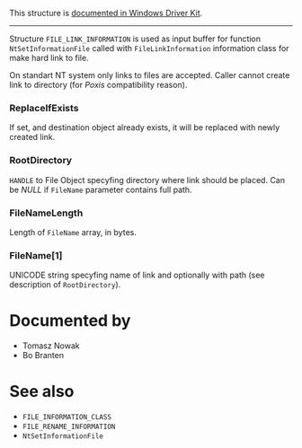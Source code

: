 This structure is [documented in Windows Driver Kit](https://learn.microsoft.com/en-us/windows-hardware/drivers/ddi/ntifs/ns-ntifs-_file_link_information).

---

Structure `FILE_LINK_INFORMATION` is used as input buffer for function `NtSetInformationFile` called with `FileLinkInformation` information class for make hard link to file.

  On standart NT system only links to files are accepted. Caller cannot create link to directory (for *Poxis* compatibility reason).

### ReplaceIfExists

If set, and destination object already exists, it will be replaced with newly created link.

### RootDirectory

`HANDLE` to File Object specyfing directory where link should be placed. Can be *NULL* if `FileName` parameter contains full path.

### FileNameLength

Length of `FileName` array, in bytes.

### FileName[1]

UNICODE string specyfing name of link and optionally with path (see description of `RootDirectory`).

# Documented by

* Tomasz Nowak
* Bo Branten

# See also

* `FILE_INFORMATION_CLASS`
* `FILE_RENAME_INFORMATION`
* `NtSetInformationFile`
